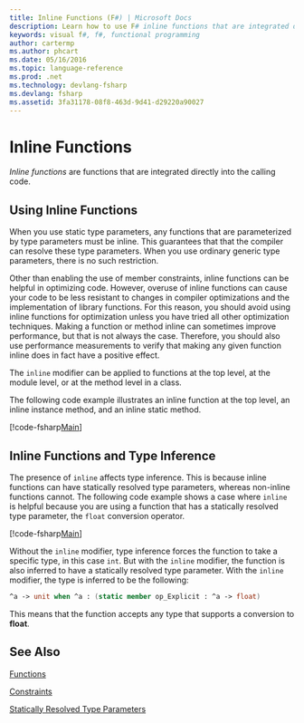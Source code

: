 ```yaml
---
title: Inline Functions (F#) | Microsoft Docs
description: Learn how to use F# inline functions that are integrated directly into the calling code.
keywords: visual f#, f#, functional programming
author: cartermp
ms.author: phcart
ms.date: 05/16/2016
ms.topic: language-reference
ms.prod: .net
ms.technology: devlang-fsharp
ms.devlang: fsharp
ms.assetid: 3fa31178-08f8-463d-9d41-d29220a90027 
---
```


# Inline Functions

*Inline functions* are functions that are integrated directly into the calling code.


## Using Inline Functions
When you use static type parameters, any functions that are parameterized by type parameters must be inline. This guarantees that that the compiler can resolve these type parameters. When you use ordinary generic type parameters, there is no such restriction.

Other than enabling the use of member constraints, inline functions can be helpful in optimizing code. However, overuse of inline functions can cause your code to be less resistant to changes in compiler optimizations and the implementation of library functions. For this reason, you should avoid using inline functions for optimization unless you have tried all other optimization techniques. Making a function or method inline can sometimes improve performance, but that is not always the case. Therefore, you should also use performance measurements to verify that making any given function inline does in fact have a positive effect.

The `inline` modifier can be applied to functions at the top level, at the module level, or at the method level in a class.

The following code example illustrates an inline function at the top level, an inline instance method, and an inline static method.

[!code-fsharp[Main](../../../../samples/snippets/fsharp/lang-ref-3/snippet201.fs)]
    
## Inline Functions and Type Inference
The presence of `inline` affects type inference. This is because inline functions can have statically resolved type parameters, whereas non-inline functions cannot. The following code example shows a case where `inline` is helpful because you are using a function that has a statically resolved type parameter, the `float` conversion operator.

[!code-fsharp[Main](../../../../samples/snippets/fsharp/lang-ref-3/snippet202.fs)]

Without the `inline` modifier, type inference forces the function to take a specific type, in this case `int`. But with the `inline` modifier, the function is also inferred to have a statically resolved type parameter. With the `inline` modifier, the type is inferred to be the following:

```fsharp
^a -> unit when ^a : (static member op_Explicit : ^a -> float)
```

This means that the function accepts any type that supports a conversion to **float**.


## See Also
[Functions](index.md)

[Constraints](../generics/constraints.md)

[Statically Resolved Type Parameters](../generics/statically-resolved-type-parameters.md)
